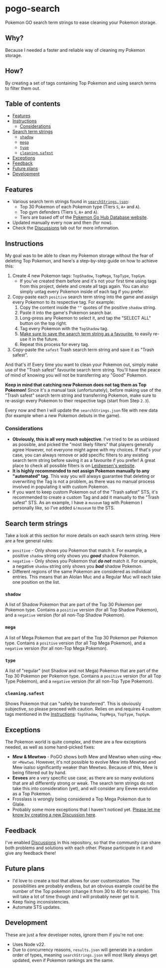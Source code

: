 # pogo-search <!-- omit in toc -->

Pokemon GO search term strings to ease cleaning your Pokemon storage.

## Why? <!-- omit in toc -->

Because I needed a faster and reliable way of cleaning my Pokemon storage.

## How? <!-- omit in toc -->

By creating a set of tags containing Top Pokemon and using search terms to filter them out.

## Table of contents <!-- omit in toc -->

- [Features](#features)
- [Instructions](#instructions)
  - [Considerations](#considerations)
- [Search term strings](#search-term-strings)
  - [`shadow`](#shadow)
  - [`mega`](#mega)
  - [`type`](#type)
  - [`cleaning.safest`](#cleaningsafest)
- [Exceptions](#exceptions)
- [Feedback](#feedback)
- [Future plans](#future-plans)
- [Development](#development)

## Features

- Various search term strings found in [`searchStrings.json`](https://github.com/Zebiano/pogo-search/blob/main/searchStrings.json):
  - Top 30 Pokemon of each Pokemon type (Tiers `S`, `A+` and `A`).
  - Top gym defenders (Tiers `S`, `A+` and `A`).
  - Tiers are based off of the [Pokemon Go Hub Database website](https://db.pokemongohub.net/).
- Updated manually every now and then (for now).
- Check the [Discussions](https://github.com/Zebiano/pogo-search/discussions) tab out for more information.

## Instructions

My goal was to be able to clean my Pokemon storage without the fear of deleting Top Pokemon, and here's a step-by-step guide on how to achieve this:
1. Create 4 new Pokemon tags: `TopShadow`, `TopMega`, `TopType`, `TopGym`.
   - If you've created them before and it's not your first time using tags from this project, delete and create all tags again. You can also simply untag every Pokemon inside of each tag if you prefer.
2. Copy-paste each `positive` search term string into the game and assign every Pokemon to its respective tag. For example:
   1. Copy the content inside the `""` quotes of the positive `shadow` string.
   2. Paste it into the game's Pokemon search bar.
   3. Long-press any Pokemon to select it, and tap the "SELECT ALL" button on the top right.
   4. Tag every Pokemon with the `TopShadow` tag.
   5. [Make sure to save the search term string as a favourite](https://www.reddit.com/r/pokemongo/comments/p2yivi/til_you_can_save_searches_in_pogo/), to easily re-use it in the future.
   6. Repeat this process for every tag.
3. Copy-paste the `safest` Trash search term string and save it as "Trash safest".

And that's it! Every time you want to clean your Pokemon out, simply make use of the "Trash safest" favourite search term string. You'll have the peace of mind of knowing you will not be transferring any "Good" Pokemon.

**Keep in mind that catching new Pokemon does not tag them as Top Pokemon!** Since it's a manual task (unfortunately), before making use of the "Trash safest" search term string and transferring Pokemon, make sure to re-assign every Pokemon to their respective tags (start from Step `2.3`).

Every now and then I will update the `searchStrings.json` file with new data (for example when a new Pokemon debuts in the game).

### Considerations

- **Obviously, this is all very much subjective**. I've tried to be as unbiased as possible, and picked the "most likely filters" that players generally agree However, not everyone might agree with my choices. If that's your case, you can always remove or add specific filters to any existing search term string before saving it as a favourite if you prefer! A great place to check all possible filters is on [Leidwesen's website](https://leidwesen.github.io/SearchPhrases/).
- **It is highly recommended to not assign Pokemon manually to any "automated" tag**. This way you will always guarantee that deleting or overwriting the Tag is not a problem, as there was no manual process involved in populating it with custom Pokemon.
- If you want to keep custom Pokemon out of the "Trash safest" STS, it's recommended to create a custom Tag and add it manually to the "Trash safest" STS. As an example, I have a `museum` tag with Pokemon I personally like, so I've added `&!museum` to the STS.

## Search term strings

Take a look at this section for more details on each search term string. Here are a few general rules:
- `positive` - Only shows you Pokemon that match it. For example, a positive `shadow` string only shows you ***good*** shadow Pokemon.
- `negative` - Only shows you Pokemon that ***do not*** match it. For example, a negative `shadow` string only shows you ***bad*** shadow Pokemon.
- Different regions of the same Pokemon are considered as individual entries. This means that an Alolan Muc and a Regular Muc will each take one position on the list.

### `shadow`

A list of Shadow Pokemon that are part of the Top 30 Pokemon per Pokemon type. Contains a `positive` version (for all Top Shadow Pokemon), and a `negative` version (for all non-Top Shadow Pokemon).

### `mega`

A list of Mega Pokemon that are part of the Top 30 Pokemon per Pokemon type. Contains a `positive` version (for all Top Mega Pokemon), and a `negative` version (for all non-Top Mega Pokemon).

### `type`

A list of "regular" (not Shadow and not Mega) Pokemon that are part of the Top 30 Pokemon per Pokemon type. Contains a `positive` version (for all Top Type Pokemon), and a `negative` version (for all non-Top Type Pokemon).

### `cleaning.safest`

Shows Pokemon that can "safely be transferred". This is obviously subjective, so please proceed with caution. Relies on and requires 4 custom tags mentioned in the [Instructions](#instructions): `TopShadow`, `TopMega`, `TopType`, `TopGym`.

## Exceptions

The Pokemon world is quite complex, and there are a few exceptions needed, as well as some hand-picked fixes:
- **Mew & Mewtwo** - PoGO shows both Mew and Mewtwo when using `+Mew` or `+Mewtwo`. However, it's not possible to evolve Mew into Mewtwo and Mew isalso  significantly weaker than Mewtwo. Because of this, Mew is being filtered out by hand.
- **Eevees** are a very specific use case, as there are so many evolutions that are all differently strong or weak. The search term strings do not take this into consideration (yet), and will consider any Eevee evolution as a Top Pokemon.
- Frosslass is wrongly being considered a Top Mega Pokemon due to Glalie.
- Probably some more exceptions that I haven't noticed yet. [Please let me know by creating a new Discussion here](https://github.com/Zebiano/pogo-search/discussions/categories/problems).

## Feedback

I've enabled [Discussions](https://github.com/Zebiano/pogo-search/discussions) in this repository, so that the community can share both problems and solutions with each other. Please participate in it and give any feedback there!

## Future plans

- I'd love to create a tool that allows for user customization. The possibilities are probably endless, but an obvious example could be the number of the Top pokemon (change it from 30 to 40 for example). This will take a lot of time though and I will probably never get to it.
- Keep fixing inconsistencies.
- Automate STS updates.

## Development

These are just a few developer notes, ignore them if you're not one:
- Uses Node v22.
- Due to concurrency reasons, `results.json` will generate in a random order of types, meaning `searchStrings.json` will most likely always get updated, even if Pokemon rankings are the same.

